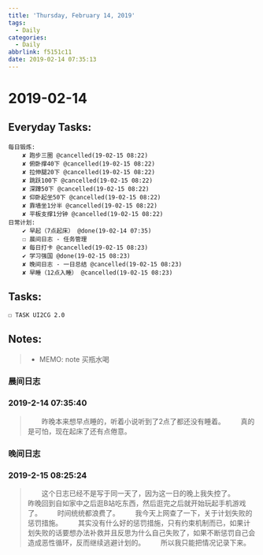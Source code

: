 ```yaml
---
title: 'Thursday, February 14, 2019'
tags:
  - Daily
categories:
  - Daily
abbrlink: f5151c11
date: 2019-02-14 07:35:13
---
```


#  2019-02-14

<!-- more -->

## Everyday Tasks:
    每日锻炼:
        ✘ 跑步三圈 @cancelled(19-02-15 08:22)
        ✘ 俯卧撑40下 @cancelled(19-02-15 08:22)
        ✘ 拉伸腿20下 @cancelled(19-02-15 08:22)
        ✘ 跳跃100下 @cancelled(19-02-15 08:22)
        ✘ 深蹲50下 @cancelled(19-02-15 08:22)
        ✘ 仰卧起坐50下 @cancelled(19-02-15 08:22)
        ✘ 靠墙坐1分半 @cancelled(19-02-15 08:22)
        ✘ 平板支撑1分钟 @cancelled(19-02-15 08:22)
    日常计划:
        ✔ 早起（7点起床） @done(19-02-14 07:35)
        ☐ 晨间日志 - 任务管理
        ✘ 每日打卡 @cancelled(19-02-15 08:23)
        ✔ 学习强国 @done(19-02-15 08:23)
        ✘ 晚间日志 - 一日总结 @cancelled(19-02-15 08:23)
        ✘ 早睡（12点入睡） @cancelled(19-02-15 08:23)

## Tasks:
    ☐ TASK UI2CG 2.0

## Notes:
> - MEMO: note 买瓶水喝

### 晨间日志
### 2019-2-14 07:35:40
> &emsp;&emsp;昨晚本来想早点睡的，听着小说听到了2点了都还没有睡着。
> &emsp;&emsp;真的是可怕，现在起床了还有点倦意。

### 晚间日志
### 2019-2-15 08:25:24
> &emsp;&emsp;这个日志已经不是写于同一天了，因为这一日的晚上我失控了。
> &emsp;&emsp;昨晚回到自如家中之后逛B站吃东西，然后逛完之后就开始玩起手机游戏了。
> &emsp;&emsp;时间统统都浪费了。
> &emsp;&emsp;我今天上网查了一下，关于计划失败的惩罚措施。
> &emsp;&emsp;其实没有什么好的惩罚措施，只有约束机制而已，如果计划失败的话要想办法补救并且反思为什么自己失败了，如果不断惩罚自己会造成恶性循环，反而继续逃避计划的。
> &emsp;&emsp;所以我只能把情况记录下来。